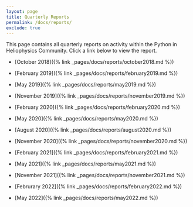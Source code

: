 ```yaml
---
layout: page
title: Quarterly Reports
permalink: /docs/reports/
exclude: true
---
```


This page contains all quarterly reports on activity within the Python in Heliophysics Community. Click a link below to view the report.

 * [October 2018]({% link
_pages/docs/reports/october2018.md %})

 * [February 2019]({% link
_pages/docs/reports/february2019.md %})

 * [May 2019]({% link
_pages/docs/reports/may2019.md %})

 * [November 2019]({% link
_pages/docs/reports/november2019.md %})

 * [February 2020]({% link
_pages/docs/reports/february2020.md %})

 * [May 2020]({% link
_pages/docs/reports/may2020.md %})

 * [August 2020]({% link
_pages/docs/reports/august2020.md %})

 * [November 2020]({% link
_pages/docs/reports/november2020.md %})

 * [February 2021]({% link
_pages/docs/reports/february2021.md %})

 * [May 2021]({% link
_pages/docs/reports/may2021.md %})

 * [November 2021]({% link
_pages/docs/reports/november2021.md %})

 * [Februrary 2022]({% link
_pages/docs/reports/february2022.md %})

 * [May 2022]({% link
_pages/docs/reports/may2022.md %})
